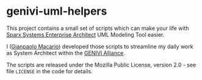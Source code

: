 genivi-uml-helpers
==================

This project contains a small set of scripts which can make your life with
[Sparx Systems Enterprise Architect][1] UML Modeling Tool easier.

I ([Gianpaolo Macario][2]) developed those scripts to streamline
my daily work as System Architect within the [GENIVI Alliance][3].

The scripts are released under the Mozilla Public License, version 2.0 - 
see file `LICENSE` in the code for details.

[1]: http://www.sparxsystems.com.au/
[2]: https://github.com/gmacario
[3]: http://www.genivi.org/
